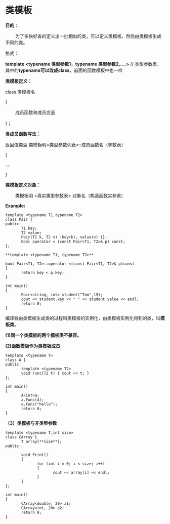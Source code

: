  # 类模板

 **目的**：

&nbsp;&nbsp;&nbsp;&nbsp;&nbsp;&nbsp;&nbsp;&nbsp;为了多快好省的定义出一批相似的类，可以定义类模板，然后由类模板生成不同的类。

格式：

**template <typename 类型参数1，typename 类型参数2,....>**        // 类型参数表，其中的**typename可以改成class**，前面的函数模板中也一样

**类模板定义：**

class 类模板名

{

&nbsp;&nbsp;&nbsp;&nbsp;&nbsp;&nbsp;&nbsp;&nbsp;成员函数和成员变量

}；

**类成员函数写法：**

返回值类型  类模板明<类型参数列表>::成员函数名（参数表）

{

....

}

**类模板定义对象：**

&nbsp;&nbsp;&nbsp;&nbsp;&nbsp;&nbsp;&nbsp;&nbsp;类模板明 <真实类型参数表> 对象名（构造函数实参表）

**Example:**
```
template <typename T1,typename T2>
class Pair {
public:
       T1 key;
       T2 value;
       Pair(T1 k, T2 v) :key(k), value(v) {};
       bool operator < (const Pair<T1, T2>& p) const;
};

**template <typename T1, typename T2>**

bool Pair<T1, T2>::operator <(const Pair<T1, T2>& p)const
{
       return key < p.key;
}

int main()
{
       Pair<string, int> student("Tom",19);
       cout << student.key << " " << student.value << endl;
       return 0;
}
```
编译器由类模板生成类的过程叫类模板的实例化，由类模板实例化得到的类，叫**模板类**。

**(1)同一个类模板的两个模板类不兼容。**

**(2)函数模板作为类模板成员**
```
template <typename T>
class A {
public:
       template <typename T2>
       void Func(T2 t) { cout << t; }
};

int main()
{
       A<int>a;
       a.Func(4);
       a.Func("hello");
       return 0;
}
```
**（3）类模板与非类型参数**
```
template <typename T,int size>
class CArray {
       T array[**size**];
public:

       void Print()
       {
              for (int i = 0; i < size; i++)
              {
                     cout << array[i] << endl;
              }
       }
};

int main()
{
       CArray<double, 30> a1;
       CArray<int, 20> a2;
       return 0;
}
```